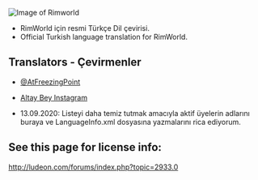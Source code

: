 ![Image of Rimworld](http://rimworldwiki.com/images/thumb/8/8c/Rimworldlogo.png/600px-Rimworldlogo.png)

* RimWorld için resmi Türkçe Dil çevirisi.
* Official Turkish language translation for RimWorld.

## Translators - Çevirmenler
* [@AtFreezingPoint](https://github.com/AtFreezingPoint)
* [Altay Bey Instagram](https://www.instagram.com/altay.bey/)

* 13.09.2020: Listeyi daha temiz tutmak amacıyla aktif üyelerin adlarını buraya ve LanguageInfo.xml dosyasına yazmalarını rica ediyorum.

## See this page for license info:
http://ludeon.com/forums/index.php?topic=2933.0
